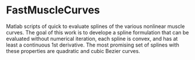# FastMuscleCurves
Matlab scripts of quick to evaluate splines of the various nonlinear muscle curves. The goal of this work is to develope a spline formulation that can be evaluated without numerical iteration, each spline is convex, and has at least a continuous 1st derivative. The most promising set of splines with these properties are quadratic and cubic Bezier curves. 

